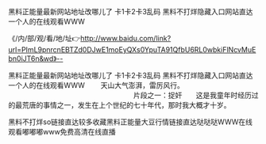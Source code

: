 黑料正能量最新网站地址改哪儿了
卡1卡2卡3乱码
黑料不打烊隐藏入口网站直达
一个人的在线观看WWW


《/内/部/观/看/地/址👉http://www.baidu.com/link?url=PImL9pnrcnEBTZd0DJwE1moEyQXs0YpuTA91QfbU6RL0wbkiFlNcvMuEbn0iJT6n&wd》--

黑料正能量最新网站地址改哪儿了
卡1卡2卡3乱码
黑料不打烊隐藏入口网站直达
一个人的在线观看WWW
　　天山大气澎湃，雷厉风行。
　　　　　　　　　　　　　　　　　　片段之一：捉奸　　这是我童年时经历过的最荒唐的事情之一，发生在上个世纪的七十年代，那时我大概才十岁。





黑料不打烊so链接直达较多收藏黑料正能量大豆行情链接直达哒哒哒WWW在线观看嘟嘟嘟www免费高清在线直播
